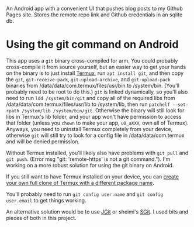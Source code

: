 An Android app with a convenient UI that pushes blog posts to my Github Pages site. Stores the remote repo link and Github credentials in an sqlite db.

# Using the git command on Android #
This app uses a ```git``` binary cross-compiled for arm. You could probably cross-compile it from source yourself, but an easier way to
get your hands on the binary is to just install [Termux](https://github.com/termux/termux-app), run ```apt install git```, and then copy the ```git```, ```git-receive-pack```, ```git-upload-archive```, and ```git-upload-pack``` binaries from /data/data/com.termux/files/usr/bin to /system/bin. (You'll probably need to be root to do this.) ```git``` is linked dynamically, so you'll also need to run ```ldd /system/bin/git``` and copy all of the required libs from /data/data/com.termux/files/usr/lib to /system/lib, then run ```patchelf --set-rpath /system/lib /system/bin/git```. Otherwise the binary will still look for libs in Termux's lib folder, and your app won't have permission to access that folder (unless you ```chown``` to make your app, ```u0_aXXX```, own all of Termux). Anyways, you need to uninstall Termux completely from your device, otherwise ```git``` will still try to look for a config file in /data/data/com.termux and will be denied permission. 

Without Termux installed, you'll likely also have problems with ```git pull``` and ```git push```. (Error msg "git: 'remote-https' is not a git command."). I'm working on a more robust solution for using the git binary on Android.

If you still want to have Termux installed on your device, you can [create your own full clone of Termux with a different package name](https://github.com/termux/termux-app/issues/1761#issuecomment-752077124).  

You'll probably need to run ```git config user.name``` and ```git config user.email``` to get things working.  

An alternative solution would be to use [JGit](https://github.com/eclipse/jgit) or sheimi's [SGit](https://github.com/sheimi/SGit). I used bits and pieces of both in this project.
